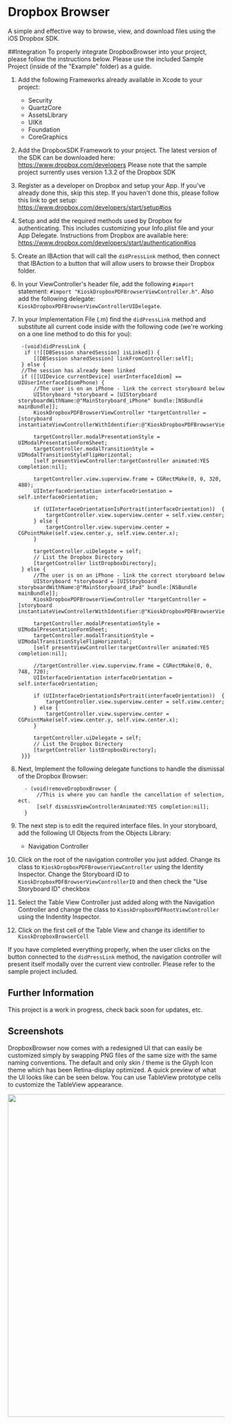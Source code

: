 # Dropbox Browser
A simple and effective way to browse, view, and download files using the iOS Dropbox SDK.

##Integration
To properly integrate DropboxBrowser into your project, please follow the instructions below. Please use the included Sample Project (inside of the "Example" folder) as a guide. 
 
1. Add the following Frameworks already available in Xcode to your project:  
    - Security  
    - QuartzCore  
    - AssetsLibrary  
    - UIKit  
    - Foundation  
    - CoreGraphics  
2. Add the DropboxSDK Framework to your project. The latest version of the SDK can be downloaded here: https://www.dropbox.com/developers Please note that the sample project surrently uses version 1.3.2 of the Dropbox SDK  
3. Register as a developer on Dropbox and setup your App. If you've already done this, skip this step. If you haven't done this, please follow this link to get setup: https://www.dropbox.com/developers/start/setup#ios  
4. Setup and add the required methods used by Dropbox for authenticating. This includes customizing your Info.plist file and your App Delegate. Instructions from Dropbox are available here: https://www.dropbox.com/developers/start/authentication#ios  
5. Create an IBAction that will call the `didPressLink` method, then connect that IBAction to a button that will allow users to browse their Dropbox folder.  
6. In your ViewController's header file, add the following `#import` statement: `#import "KioskDropboxPDFBrowserViewController.h"`. Also add the following delegate: `KioskDropboxPDFBrowserViewControllerUIDelegate`.
7. In your Implementation File (.m) find the `didPressLink` method and substitute all current code inside with the following code (we're working on a one line method to do this for you):

        -(void)didPressLink {
         if (![[DBSession sharedSession] isLinked]) {
            [[DBSession sharedSession] linkFromController:self];
        } else {
        //The session has already been linked
        if ([[UIDevice currentDevice] userInterfaceIdiom] == UIUserInterfaceIdiomPhone) {
            //The user is on an iPhone - link the correct storyboard below
            UIStoryboard *storyboard = [UIStoryboard storyboardWithName:@"MainStoryboard_iPhone" bundle:[NSBundle mainBundle]];
            KioskDropboxPDFBrowserViewController *targetController = [storyboard instantiateViewControllerWithIdentifier:@"KioskDropboxPDFBrowserViewControllerID"];
        
            targetController.modalPresentationStyle = UIModalPresentationFormSheet;
            targetController.modalTransitionStyle = UIModalTransitionStyleFlipHorizontal;
            [self presentViewController:targetController animated:YES completion:nil];
        
            targetController.view.superview.frame = CGRectMake(0, 0, 320, 480);
            UIInterfaceOrientation interfaceOrientation = self.interfaceOrientation;
        
            if (UIInterfaceOrientationIsPortrait(interfaceOrientation))  {
                targetController.view.superview.center = self.view.center;
            } else {
                targetController.view.superview.center = CGPointMake(self.view.center.y, self.view.center.x);
            }
        
            targetController.uiDelegate = self;
            // List the Dropbox Directory
            [targetController listDropboxDirectory];
        } else {
            //The user is on an iPhone - link the correct storyboard below
            UIStoryboard *storyboard = [UIStoryboard storyboardWithName:@"MainStoryboard_iPad" bundle:[NSBundle mainBundle]];
            KioskDropboxPDFBrowserViewController *targetController = [storyboard instantiateViewControllerWithIdentifier:@"KioskDropboxPDFBrowserViewControllerID"];
            
            targetController.modalPresentationStyle = UIModalPresentationFormSheet;
            targetController.modalTransitionStyle = UIModalTransitionStyleFlipHorizontal;
            [self presentViewController:targetController animated:YES completion:nil];
            
            //targetController.view.superview.frame = CGRectMake(0, 0, 748, 720);
            UIInterfaceOrientation interfaceOrientation = self.interfaceOrientation;
            
            if (UIInterfaceOrientationIsPortrait(interfaceOrientation))  {
                targetController.view.superview.center = self.view.center;
            } else {
                targetController.view.superview.center = CGPointMake(self.view.center.y, self.view.center.x);
            }
            
            targetController.uiDelegate = self;
            // List the Dropbox Directory
            [targetController listDropboxDirectory];
        }}}

8. Next, Implement the following delegate functions to handle the dismissal of the Dropbox Browser:

         - (void)removeDropboxBrowser {
             //This is where you can handle the cancellation of selection, ect.
             [self dismissViewControllerAnimated:YES completion:nil];
         }
9. The next step is to edit the required interface files. In your storyboard, add the following UI Objects from the Objects Library:
    - Navigation Controller  
10.  Click on the root of the navigation controller you just added. Change its class to `KioskDropboxPDFBrowserViewController` using the Identity Inspector. Change the Storyboard ID to `KioskDropboxPDFBrowserViewControllerID` and then check the "Use Storyboard ID" checkbox
11. Select the Table View Controller just added along with the Navigation Controller and change the class to `KioskDropboxPDFRootViewController` using the Indentity Inspector.
12. Click on the first cell of the Table View and change its identifier to `KioskDropboxBrowserCell`

If you have completed everything properly, when the user clicks on the button connected to the `didPressLink` method, the navigation controller will present itself modally over the current view controller. Please refer to the sample project included.

## Further Information

This project is a work in progress, check back soon for updates, etc.

## Screenshots
DropboxBrowser now comes with a redesigned UI that can easily be customized simply by swapping PNG files of the same size with the same naming conventions. The default and only skin / theme is the Glyph Icon theme which has been Retina-display optimized. A quick preview of what the UI looks like can be seen below. You can use TableView prototype cells to customize the TableView appearance.

<img width=750 src="https://github.com/iRareMedia/DropboxBrowser/blob/master/Screenshot.png?raw=true"/>
